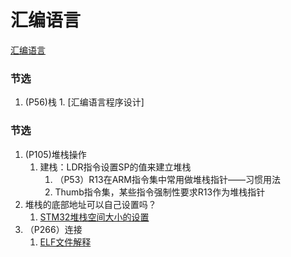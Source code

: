 # 汇编语言
[汇编语言](../../../books/《汇编语言(第3版)%20》王爽著.pdf)
### 节选
1. (P56)栈
   1. 
[汇编语言程序设计]
### 节选
1. (P105)堆栈操作
   1. 建栈：LDR指令设置SP的值来建立堆栈
      1. （P53）R13在ARM指令集中常用做堆栈指针——习惯用法
      2. Thumb指令集，某些指令强制性要求R13作为堆栈指针
2. 堆栈的底部地址可以自己设置吗？
   1. [STM32堆栈空间大小的设置](https://blog.csdn.net/xinghuanmeiying/article/details/89385093)
3. （P266）连接
   1. [ELF文件解释](https://www.youtube.com/watch?v=E804eTETaQs)